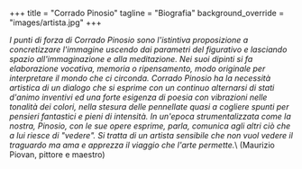 +++
title = "Corrado Pinosio"
tagline = "Biografia"
background_override = "images/artista.jpg"
+++

*I punti di forza di Corrado Pinosio sono l'istintiva proposizione a concretizzare
l'immagine uscendo dai parametri del figurativo e lasciando spazio all'immaginazione 
e alla meditazione. Nei suoi dipinti si fa elaborazione vocativa, memoria o 
ripensamento, modo originale per interpretare il mondo che ci circonda. Corrado
Pinosio ha la necessità artistica di un dialogo che si esprime con un continuo
alternarsi di stati d'animo inventivi ed una forte esigenza di poesia con vibrazioni
nelle tonalità dei colori, nella stesura delle pennellate quasi a cogliere spunti
per pensieri fantastici e pieni di intensità. In un'epoca strumentalizzata come
la nostra, Pinosio, con le sue opere esprime, parla, comunica agli altri ciò che
a lui riesce di "vedere". Si tratta di un artista sensibile che non vuol vedere il
traguardo ma ama e apprezza il viaggio che l'arte permette.*\\
(Maurizio Piovan, pittore e maestro)